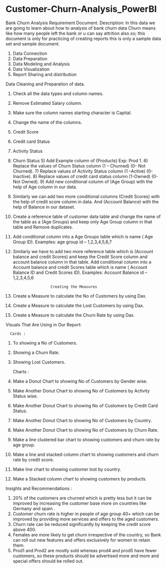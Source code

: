 # Customer-Churn-Analysis_PowerBI

Bank Churn Analysis Requirement Document.
Description: In this data we are going to learn about how to analysis of bank churn data Churn means like how many people left the bank or u can say attrition also.so; this document is only for practicing of creating reports this is only a sample data set and sample document.
1)  Data Connection 
2)  Data Preparation 
3)  Data Modeling and Analysis 
4)  Data Visualization 
5)  Report Sharing and distribution

Data Cleaning and Preparation of data.

1)	Check all the data types and column names.
2)	Remove Estimated Salary column.
3)	Make sure the column names starting character is Capital. 
4)	Change the name of the columns.
1)	Credit Score
2)	Credit card Status
3)	Activity Status
4)	Churn Status
           5) Add Example column of (Products) Exp: Prod 1.
           6) Replace the values of Churn Status column (1 – Churned) (0- Not Churned).
           7) Replace values of Activity Status column (1 –Active) (0-Inactive).
           8) Replace values of credit card status column (1-Owned) (0- Not Owned).
           9) Add new conditional column of (Age Group) with the help of Age column in our data.
10) Similarly we can add two more conditional columns (Credit Scores) with the help of credit score column in data. And (Account Balance) with the help of Balance in our dataset.
11) Create a reference table of customer data table and change the name of the table as a (Age Groups) and keep only Age Group column in that table and Remove duplicates.
12) Add conditional column into a Age Groups table which is name ( Age Group ID).
Examples: age group id – 1,2,3,4,5,6,7
13) Similarly we have to add two more reference table which is (Account balance and credit Scores) and keep the Credit Score column and account balance column in that table.
Add conditional column into a Account balance and credit Scores table which is name ( Account Balance ID and Credit Scores ID).
Examples: Account Balance  id – 1,2,3,4,5,6

                         Creating the Measures

1)	Create a Measure to calculate the No of Customers by using Dax.
2)	Create a Measure to calculate the Lost Customers by using Dax.
3)	Create a Measure to calculate the Churn Rate by using Dax.

Visuals That Are Using in Our Report:

      Cards : 
      
1)	To showing a No of Customers.
2)	Showing a Churn Rate.
3)	Showing Lost Customers.
   
     Charts :
  	
1)	Make a Donut Chart to showing No of Customers by Gender wise.
2)	Make Another Donut Chart to showing No of Customers by Activity Status wise.
3)	Make Another Donut Chart to showing No of Customers by Credit Card Status.
4)	Make Another Donut Chart to showing No of Customers by Country.
5)	Make Another Donut Chart to showing No of Customers by Churn Rate.
6)	Make a line clustered bar chart to showing customers and churn rate by age group.
7)	Make a line and stacked column chart to showing customers and churn rate by credit score.
8)	Make line chart to showing customer lost by country.
9)	Make a Stacked column chart to showing customers by products.

  Insights and Recommendations :

1) 20% of the customers are churned which is pretty less but it can be improved by increasing the customer base more on countries like Germany and spain .
2) Customer churn rate is higher in people of age group  40+ which can be improved by providing more services and offers to the aged customers.
3) Churn rate can be reduced significantly by keeping the credit score above 400.
4) Females are more likely to get churn irrespective of the country, so Bank can roll out new features and offers exclusively for women to retain them.
5) Prod1 and Prod2 are mostly sold whereas prod4 and prod5 have fewer customers, so these products should be advertised more and more and special offers should be rolled out.

